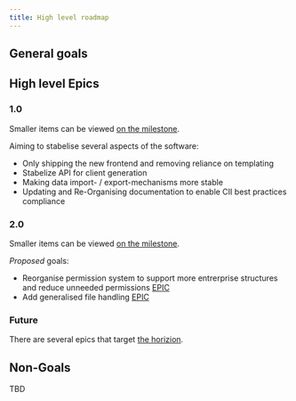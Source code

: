 ```yaml
---
title: High level roadmap
---
```


## General goals

## High level Epics

### 1.0

Smaller items can be viewed [on the milestone](https://github.com/inventree/InvenTree/issues?q=is%3Aissue%20milestone%3A1.0.0).

Aiming to stabelise several aspects of the software:

- Only shipping the new frontend and removing reliance on templating
- Stabelize API for client generation
- Making data import- / export-mechanisms more stable
- Updating and Re-Organising documentation to enable CII best practices compliance

### 2.0

Smaller items can be viewed [on the milestone](https://github.com/inventree/InvenTree/issues?q=is%3Aissue%20milestone%3A2.0.0).

*Proposed* goals:

- Reorganise permission system to support more entrerprise structures and reduce unneeded permissions [EPIC](https://github.com/inventree/InvenTree/issues/7466)
- Add generalised file handling [EPIC](https://github.com/inventree/InvenTree/issues/5703)

### Future

There are several epics that target [the horizion](https://github.com/inventree/InvenTree/issues?q=is%3Aissue%20state%3Aopen%20type%3AEpic).

## Non-Goals

TBD
